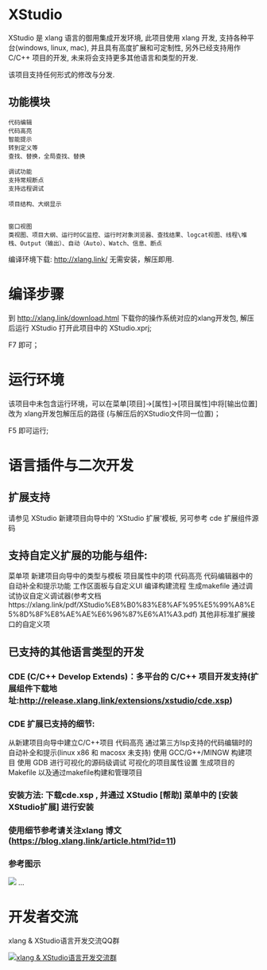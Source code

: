 # XStudio
XStudio 是 xlang 语言的御用集成开发环境, 此项目使用 xlang 开发, 支持各种平台(windows, linux, mac), 并且具有高度扩展和可定制性, 另外已经支持用作 C/C++ 项目的开发, 未来将会支持更多其他语言和类型的开发.

该项目支持任何形式的修改与分发.

## 功能模块

    代码编辑
    代码高亮
    智能提示
    转到定义等
    查找、替换，全局查找、替换

    调试功能
    支持常规断点
    支持远程调试

    项目结构、大纲显示


    窗口视图
    类视图、项目大纲、运行时GC监控、运行时对象浏览器、查找结果、logcat视图、线程\堆栈、Output（输出）、自动（Auto）、Watch、信息、断点


编译环境下载: http://xlang.link/ 无需安装，解压即用.

# 编译步骤
到 http://xlang.link/download.html 下载你的操作系统对应的xlang开发包, 解压后运行 XStudio 打开此项目中的 XStudio.xprj;

 F7 即可；

# 运行环境

该项目中未包含运行环境，可以在菜单[项目]->[属性]->[项目属性]中将[输出位置]改为 xlang开发包解压后的路径 (与解压后的XStudio文件同一位置)；

F5 即可运行;

# 语言插件与二次开发

## 扩展支持 

请参见 XStudio 新建项目向导中的 'XStudio 扩展'模板, 另可参考 cde 扩展组件源码

## 支持自定义扩展的功能与组件:
 菜单项
 新建项目向导中的类型与模板
 项目属性中的项
 代码高亮
 代码编辑器中的自动补全和提示功能
 工作区面板与自定义UI
 编译构建流程
 生成makefile
 通过调试协议自定义调试器(参考文档https://xlang.link/pdf/XStudio%E8%B0%83%E8%AF%95%E5%99%A8%E5%8D%8F%E8%AE%AE%E6%96%87%E6%A1%A3.pdf)
 其他非标准扩展接口的自定义项

## 已支持的其他语言类型的开发

### CDE (C/C++ Develop Extends)：多平台的 C/C++ 项目开发支持(扩展组件下载地址:http://release.xlang.link/extensions/xstudio/cde.xsp)
### CDE 扩展已支持的细节:
 从新建项目向导中建立C/C++项目
 代码高亮
 通过第三方lsp支持的代码编辑时的自动补全和提示(linux x86 和 macosx 未支持)
 使用 GCC/G++/MINGW 构建项目
 使用 GDB 进行可视化的源码级调试
 可视化的项目属性设置
 生成项目的Makefile 以及通过makefile构建和管理项目

### 安装方法: 下载cde.xsp , 并通过 XStudio [帮助] 菜单中的 [安装XStudio扩展] 进行安装
### 使用细节参考请关注xlang 博文 (https://blog.xlang.link/article.html?id=11)
### 参考图示
![](http://blog.xlang.link/images/iexsa1.gif)
...

# 开发者交流

xlang & XStudio语言开发交流QQ群

[![xlang & XStudio语言开发交流群](https://pub.idqqimg.com/wpa/images/group.png)](https://shang.qq.com/wpa/qunwpa?idkey=d942b64d32f7fd1e537b8f49284b33dbb6e9268bb57586be89895737cbae0bb7)
